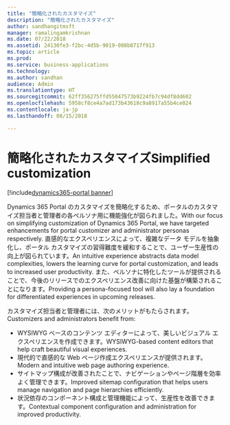 ```yaml
---
title: "簡略化されたカスタマイズ"
description: "簡略化されたカスタマイズ"
author: sandhangitmsft
manager: ramalingamkrishnan
ms.date: 07/22/2018
ms.assetid: 24130fe3-f2bc-4d5b-9019-088b8717f913
ms.topic: article
ms.prod: 
ms.service: business-applications
ms.technology: 
ms.author: sandhan
audience: Admin
ms.translationtype: HT
ms.sourcegitcommit: 62ff356275ffd55047573b9224fb7c94df8dd602
ms.openlocfilehash: 5958cf8ce4a7ad173b43618c9a8917a55b4ce024
ms.contentlocale: ja-jp
ms.lasthandoff: 08/15/2018

---
```

#  <a name="simplified-customization"></a><span data-ttu-id="fa4ff-103">簡略化されたカスタマイズ</span><span class="sxs-lookup"><span data-stu-id="fa4ff-103">Simplified customization</span></span>

[!include[dynamics365-portal banner](../../includes/dynamics365-portal.md)]




<span data-ttu-id="fa4ff-104">Dynamics 365 Portal のカスタマイズを簡略化するため、ポータルのカスタマイズ担当者と管理者の各ペルソナ用に機能強化が図られました。</span><span class="sxs-lookup"><span data-stu-id="fa4ff-104">With our focus on simplifying customization of Dynamics 365 Portal, we have targeted enhancements for portal customizer and administrator personas respectively.</span></span> <span data-ttu-id="fa4ff-105">直感的なエクスペリエンスによって、複雑なデータ モデルを抽象化し、ポータル カスタマイズの習得難度を緩和することで、ユーザー生産性の向上が図られています。</span><span class="sxs-lookup"><span data-stu-id="fa4ff-105">An intuitive experience abstracts data model complexities, lowers the learning curve for portal customization, and leads to increased user productivity.</span></span> <span data-ttu-id="fa4ff-106">また、ペルソナに特化したツールが提供されることで、今後のリリースでのエクスペリエンス改善に向けた基盤が構築されることになります。</span><span class="sxs-lookup"><span data-stu-id="fa4ff-106">Providing a persona-focused tool will also lay a foundation for differentiated experiences in upcoming releases.</span></span>

<span data-ttu-id="fa4ff-107">カスタマイズ担当者と管理者には、次のメリットがもたらされます。</span><span class="sxs-lookup"><span data-stu-id="fa4ff-107">Customizers and administrators benefit from:</span></span>

- <span data-ttu-id="fa4ff-108">WYSIWYG ベースのコンテンツ エディターによって、美しいビジュアル エクスペリエンスを作成できます。</span><span class="sxs-lookup"><span data-stu-id="fa4ff-108">WYSIWYG-based content editors that help craft beautiful visual experiences.</span></span>  
- <span data-ttu-id="fa4ff-109">現代的で直感的な Web ページ作成エクスペリエンスが提供されます。</span><span class="sxs-lookup"><span data-stu-id="fa4ff-109">Modern and intuitive web page authoring experience.</span></span>
- <span data-ttu-id="fa4ff-110">サイトマップ構成が改善されたことで、ナビゲーションやページ階層を効率よく管理できます。</span><span class="sxs-lookup"><span data-stu-id="fa4ff-110">Improved sitemap configuration that helps users manage navigation and page hierarchies efficiently.</span></span>    
- <span data-ttu-id="fa4ff-111">状況依存のコンポーネント構成と管理機能によって、生産性を改善できます。</span><span class="sxs-lookup"><span data-stu-id="fa4ff-111">Contextual component configuration and administration for improved productivity.</span></span>

<!--
### Who uses this feature
This feature is intended for users who customize and manage portals.
## Status
### Development status
In development
#### Target timeframe
October 2018 or later
### Availability
Cloud
### Regional availability
Global
-->


